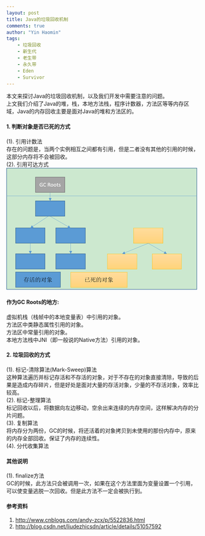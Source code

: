 ```yaml
---
layout: post
title: Java的垃圾回收机制
comments: true
author: "Yin Haomin"
tags:
    - 垃圾回收
    - 新生代
    - 老生带
    - 永久带
    - Eden
    - Survivor
---
```


本文来探讨Java的垃圾回收机制，以及我们开发中需要注意的问题。<br>
上文我们介绍了Java的堆，栈，本地方法栈，程序计数器，方法区等等内存区域，Java的内存回收主要是面对Java的堆和方法区的。<br>

#### 1. 判断对象是否已死的方式
(1). 引用计数法<br>
存在的问题是，当两个实例相互之间都有引用，但是二者没有其他的引用的时候，这部分内存将不会被回收。<br>
(2). 引用可达方式<br>
![gras](/images/stackheap/Object可达性判断.png)<br>

#### 作为GC Roots的地方:<br>
虚拟机栈（栈帧中的本地变量表）中引用的对象。<br>
方法区中类静态属性引用的对象。<br>
方法区中常量引用的对象。<br>
本地方法栈中JNI（即一般说的Native方法）引用的对象。<br>

#### 2. 垃圾回收的方式
(1). 标记-清除算法(Mark-Sweep)算法<br>
这种算法遍历并标记存活和不存活的对象，对于不存在的对象直接清除，导致的后果是造成内存碎片，但是好处是面对大量的存活对象，少量的不存活对象，效率比较高。<br>
(2). 标记-整理算法<br>
标记回收以后，将数据向左边移动，空余出来连续的内存空间，这样解决内存的分片问题。<br>
(3). 复制算法<br>
将内存分为两份，GC的时候，将还活着的对象拷贝到未使用的那份内存中，原来的内存全部回收。保证了内存的连续性。<br>
(4). 分代收集算法<br>
#### 其他说明
(1). finalize方法<br>
GC的时候，此方法只会被调用一次，如果在这个方法里面为变量设置一个引用，可以使变量逃脱一次回收。但是此方法不一定会被执行到。<br>

#### 参考资料
1. http://www.cnblogs.com/andy-zcx/p/5522836.html <br>
2. http://blog.csdn.net/liudezhicsdn/article/details/51057592 <br>
